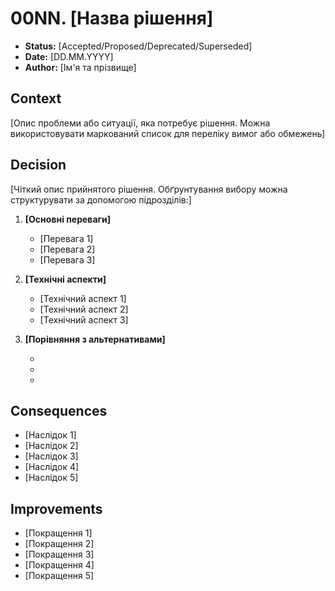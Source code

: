 # 00NN. [Назва рішення]

- **Status:** [Accepted/Proposed/Deprecated/Superseded]
- **Date:** [DD.MM.YYYY]
- **Author:** [Ім'я та прізвище]

## Context

[Опис проблеми або ситуації, яка потребує рішення. Можна використовувати маркований список для переліку вимог або обмежень]

## Decision

[Чіткий опис прийнятого рішення. Обґрунтування вибору можна структурувати за допомогою підрозділів:]

1. **[Основні переваги]**
   - [Перевага 1]
   - [Перевага 2]
   - [Перевага 3]

2. **[Технічні аспекти]**
   - [Технічний аспект 1]
   - [Технічний аспект 2]
   - [Технічний аспект 3]

3. **[Порівняння з альтернативами]**
   - [Альтернатива 1]: [порівняння]
   - [Альтернатива 2]: [порівняння]
   - [Альтернатива 3]: [порівняння]

## Consequences
- [Наслідок 1]
- [Наслідок 2]
- [Наслідок 3]
- [Наслідок 4]
- [Наслідок 5]

## Improvements
- [Покращення 1]
- [Покращення 2]
- [Покращення 3]
- [Покращення 4]
- [Покращення 5] 